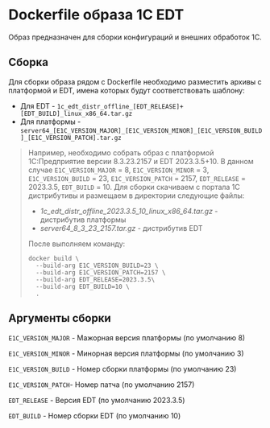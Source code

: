 # Dockerfile образа 1C EDT

Образ предназначен для сборки конфигураций и внешних обработок 1С.

## Сборка

Для сборки образа рядом с Dockerfile необходимо разместить архивы с платформой и EDT, имена которых будут соответствовать шаблону:
* Для EDT - `1c_edt_distr_offline_[EDT_RELEASE]+[EDT_BUILD]_linux_x86_64.tar.gz`
* Для платформы - `server64_[E1C_VERSION_MAJOR]_[E1C_VERSION_MINOR]_[E1C_VERSION_BUILD]_[E1C_VERSION_PATCH].tar.gz`

> Например, необходимо собрать образ с платформой 1С:Предприятие версии 8.3.23.2157 и EDT 2023.3.5+10.
> В данном случае `E1C_VERSION_MAJOR` = 8, `E1C_VERSION_MINOR` = 3, `E1C_VERSION_BUILD` = 23, `E1C_VERSION_PATCH` = 2157, `EDT_RELEASE` = 2023.3.5, `EDT_BUILD` = 10.
> Для сборки скачиваем с портала 1С дистрибутивы и размещаем в директории следующие файлы:
> * *1c_edt_distr_offline_2023.3.5_10_linux_x86_64.tar.gz* - дистрибутив платформы
> * *server64_8_3_23_2157.tar.gz* - дистрибутив EDT
>
> После выполняем команду:
> ```shell
>docker build \
>   --build-arg E1C_VERSION_BUILD=23 \
>   --build-arg E1C_VERSION_PATCH=2157 \
>   --build-arg EDT_RELEASE=2023.3.5\
>   --build-arg EDT_BUILD=10 \
>   .
>```

## Аргументы сборки

`E1C_VERSION_MAJOR` - Мажорная версия платформы (по умолчанию 8)

`E1C_VERSION_MINOR` - Минорная версия платформы (по умолчанию 3)

`E1C_VERSION_BUILD` - Номер сборки платформы (по умолчанию 23)

`E1C_VERSION_PATCH`- Номер патча (по умолчанию 2157)

`EDT_RELEASE` - Версия EDT (по умолчанию 2023.3.5)

`EDT_BUILD` - Номер сборки EDT (по умолчанию 10)